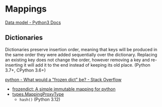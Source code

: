 # Mappings
[Data model - Python3 Docs](https://docs.python.org/3/reference/datamodel.html#mappings)

## Dictionaries
Dictionaries preserve insertion order, meaning that keys will be produced in the same order they were added sequentially over the dictionary. Replacing an existing key does not change the order, however removing a key and re-inserting it will add it to the end instead of keeping its old place. (Python 3.7+, CPython 3.6+)

[python - What would a "frozen dict" be? - Stack Overflow](https://stackoverflow.com/questions/2703599/what-would-a-frozen-dict-be)
- [frozendict: A simple immutable mapping for python](https://github.com/slezica/python-frozendict)
- [types.MappingProxyType](https://docs.python.org/3/library/types.html#types.MappingProxyType)
  - `hash()` (Python 3.12)